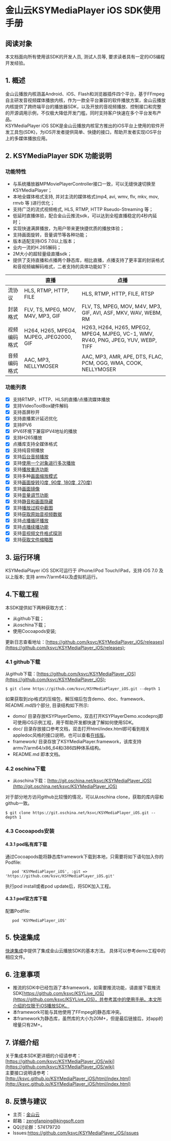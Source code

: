 # 金山云KSYMediaPlayer iOS SDK使用手册

## 阅读对象  
本文档面向所有使用该SDK的开发人员, 测试人员等, 要求读者具有一定的iOS编程开发经验。

## 1. 概述  
金山云播放内核涵盖Android、iOS、Flash和浏览器插件四个平台，基于FFmpeg自主研发音视频媒体播放内核，作为一款全平台兼容的软件播放方案，金山云播放内核提供了跨终端平台的播放器SDK，以及开放的音视频播放、控制接口和完整的开源调用示例，不仅极大降低开发门槛，同时支持客户快速在多个平台发布产品。  
KSYMediaPlayer iOS SDK是金山云播放内核官方推出的iOS平台上使用的软件开发工具包(SDK)，为iOS开发者提供简单、快捷的接口，帮助开发者实现iOS平台上的多媒体播放应用。

## 2. KSYMediaPlayer SDK 功能说明

### 功能特性

* 与系统播放器MPMoviePlayerController接口一致，可以无缝快速切换至KSYMediaPlayer；
* 本地全媒体格式支持, 并对主流的媒体格式(mp4, avi, wmv, flv, mkv, mov, rmvb 等 )进行优化；
* 支持广泛的流式视频格式, HLS, RTMP, HTTP Rseudo-Streaming 等；
* 低延时直播体验，配合金山云推流sdk，可以达到全程直播稳定的4秒内延时；
* 实现快速满屏播放，为用户带来更快捷优质的播放体验；
* 支持画面旋转，音量调节等各种功能；
* 版本适配支持iOS 7.0以上版本；
* 业内一流的H.265解码；
* 2M大小的超轻量级直播sdk；
* 提供了支持直播和点播两个静态库，相比直播，点播支持了更丰富的封装格式和音视频编解码格式，二者支持的具体功能如下：

|  | 直播 | 点播 |
| ------------ | ------------- | ------------ |
| 流协议 	| HLS, RTMP, HTTP, FILE | HLS, RTMP, HTTP, FILE, RTSP |
| 封装格式 	| FLV, TS, MPEG, MOV, M4V, MP3, GIF | FLV, TS, MPEG, MOV, M4V, MP3, GIF, AVI, ASF, MKV, WAV, WEBM, RM|
| 视频编码格式 | H264, H265, MPEG4, MJPEG, JPEG2000, GIF | H263, H264, H265, MPEG2, MPEG4, MJPEG, VC-1, WMV, RV40, PNG, JPEG, YUV, WEBP, TIFF|
| 音频编码格式 | AAC, MP3, NELLYMOSER |AAC, MP3, AMR, APE, DTS, FLAC, PCM, OGG, WMA, COOK, NELLYMOSER|

### 功能列表

- [x] 支持RTMP、HTTP、HLS的直播/点播流媒体播放
- [x] 支持VideoToolBox硬件解码
- [x] 支持首屏秒开
- [x] 支持直播累计延迟优化
- [x] 支持IPV6
- [x] IPV6环境下兼容IPV4地址的播放
- [x] 支持H265播放
- [x] 点播库支持全媒体格式
- [x] 支持纯音频播放
- [x] 支持[后台音频播放](https://github.com/ksvc/KSYMediaPlayer_iOS/wiki/background)
- [x] 支持[使用一个对象进行多次播放](https://github.com/ksvc/KSYMediaPlayer_iOS/wiki/oneInstance)
- [x] 支持[播放重连功能](https://github.com/ksvc/KSYMediaPlayer_iOS/wiki/reload)
- [x] 支持多种[画面缩放模式](https://github.com/ksvc/KSYMediaPlayer_iOS/wiki/contentMode)
- [x] 支持[画面旋转(0度, 90度, 180度, 270度)](https://github.com/ksvc/KSYMediaPlayer_iOS/wiki/rotate)
- [x] 支持[画面镜像](https://github.com/ksvc/KSYMediaPlayer_iOS/wiki/mirror)
- [x] 支持[音量调节功能](https://github.com/ksvc/KSYMediaPlayer_iOS/wiki/volume)
- [x] 支持[静音和画面隐藏](https://github.com/ksvc/KSYMediaPlayer_iOS/wiki/muteAndHidePicture)
- [x] 支持[播放过程中截图](https://github.com/ksvc/KSYMediaPlayer_iOS/wiki/shotScreen)
- [x] 支持[获取原始音视频数据](https://github.com/ksvc/KSYMediaPlayer_iOS/wiki/rawData)
- [x] 支持[点播循环播放](https://github.com/ksvc/KSYMediaPlayer_iOS/wiki/loop)
- [x] 支持[点播续播功能](https://github.com/ksvc/KSYMediaPlayer_iOS/wiki/continuedPlayOnDemand)
- [x] 支持[音视频文件格式探测](https://github.com/ksvc/KSYMediaPlayer_iOS/wiki/prober)
- [x] 支持[获取文件缩略图](https://github.com/ksvc/KSYMediaPlayer_iOS/wiki/prober)

## 3. 运行环境
KSYMediaPlayer iOS SDK可运行于 iPhone/iPod Touch/iPad，支持 iOS 7.0 及以上版本; 支持 armv7/arm64以及虚拟机运行。

## 4.下载工程
本SDK提供如下两种获取方式：  

* 从github下载；
* 从oschina下载；
* 使用Cocoapods安装;

更新日志查看地址：[https://github.com/ksvc/KSYMediaPlayer_iOS/releases](https://github.com/ksvc/KSYMediaPlayer_iOS/releases);

### 4.1 github下载
从github下载：[https://github.com/ksvc/KSYMediaPlayer_iOS](https://github.com/ksvc/KSYMediaPlayer_iOS);    
```
$ git clone https://github.com/ksvc/KSYMediaPlayer_iOS.git --depth 1
```

如果获取到zip格式的压缩包，解压缩后包含demo、doc、framework、README.md四个部分, 目录结构如下所示:  

* domo/ 目录存放KSYPlayerDemo，双击打开KSYPlayerDemo.xcodeproj即可使用iOS示例工程，用于帮助开发都快速了解如何使用SDK。  
* doc/ 目录存放接口参考文档，双击打开html/index.html即可看到相关appledoc风格的接口说明，也可以查看[在线版](http://ksvc.github.io/KSYMediaPlayer_iOS/doc/html/index.html)。 
* framework/ 目录存放了KSYMediaPlayer.framework，该库支持armv7/arm64/x86_64和i386四种体系结构。 
* README.md 即本文档。

### 4.2 oschina下载
* 从oschina下载：[http://git.oschina.net/ksvc/KSYMediaPlayer_iOS](http://git.oschina.net/ksvc/KSYMediaPlayer_iOS)

对于部分地方访问github比较慢的情况，可以从oschina clone，获取的库内容和github一致。

```
$ git clone https://git.oschina.net/ksvc/KSYMediaPlayer_iOS.git --depth 1
```

### 4.3 Cocoapods安装
#### 4.3.1 pod私有库下载
通过Cocoapods能将静态库framework下载到本地，只需要将如下语句加入你的Podfile:

```
   pod 'KSYMediaPlayer_iOS', :git => 'https://github.com/ksvc/KSYMediaPlayer_iOS.git'
```
执行pod install或者pod update后，将SDK加入工程。  
#### 4.3.1 pod官方库下载
配置Podfile:

```
   pod 'KSYMediaPlayer_iOS'
```
## 5. 快速集成
[快速集成](https://github.com/ksvc/KSYMediaPlayer_iOS/wiki/快速集成)中提供了集成金山云播放SDK的基本方法。
具体可以参考demo工程中的相应文件。

## 6. 注意事项
* 推流的SDK中已经包涵了本framework，如需要推流功能，请直接下载推流SDK[https://github.com/ksvc/KSYLive_iOS](https://github.com/ksvc/KSYLive_iOS)，并参考其中的使用手册。本文所介绍的仅限于iOS播放SDK。
* 本framework可能与其他使用了FFmpeg的静态库冲突。
* 本framework为静态库，虽然库的大小为20M+，但是最后链接后，对app的增量只有2M+。

## 7. 详细介绍
关于集成本SDK更详细的介绍请参考：[https://github.com/ksvc/KSYMediaPlayer_iOS/wiki](https://github.com/ksvc/KSYMediaPlayer_iOS/wiki)  
主要接口说明请参考：[http://ksvc.github.io/KSYMediaPlayer_iOS/html/index.html](http://ksvc.github.io/KSYMediaPlayer_iOS/html/index.html)

## 8. 反馈与建议
- 主页：[金山云](http://www.ksyun.com/)
- 邮箱：<zengfanping@kingsoft.com>
- QQ讨论群：574179720
- Issues:https://github.com/ksvc/KSYMediaPlayer_iOS/issues
